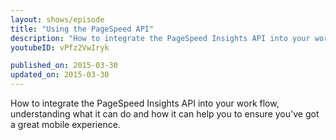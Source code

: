 ```yaml
---
layout: shows/episode
title: "Using the PageSpeed API"
description: "How to integrate the PageSpeed Insights API into your work flow, understanding what it can do and how it can help you to ensure you've got a great mobile experience."
youtubeID: vPfz2VwIryk

published_on: 2015-03-30
updated_on: 2015-03-30
---
```


How to integrate the PageSpeed Insights API into your work flow, understanding what it can do and how it can help you to ensure you've got a great mobile experience.
